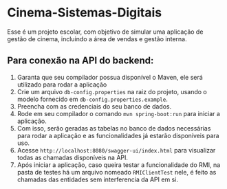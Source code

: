 # Cinema-Sistemas-Digitais
 Esse é um projeto escolar, com objetivo de simular uma aplicação de gestão de cinema, incluindo a área de vendas e gestão interna.
## Para conexão na API do backend: ##

1. Garanta que seu compilador possua disponível o Maven, ele será utilizado para rodar a aplicação
2. Crie um arquivo `db-config.properties` na raiz do projeto, usando o modelo fornecido em `db-config.properties.example`.
3. Preencha com as credenciais do seu banco de dados.
5. Rode em seu compilador o comando `mvn spring-boot:run` para iniciar a aplicação.
6. Com isso, serão geradas as tabelas no banco de dados necessárias para rodar a aplicação e as funcionalidades já estarão disponíveis para uso.
7. Acesse `http://localhost:8080/swagger-ui/index.html` para visualizar todas as chamadas disponíveis na API.
8. Após iniciar a aplicação, caso queira testar a funcionalidade do RMI, na pasta de testes há um arquivo nomeado `RMIClientTest` nele, é feito as chamadas das entidades sem interferencia da API em si.
